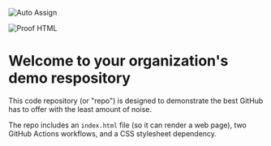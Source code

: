 ![Auto Assign](https://github.com/PFE2024-ISANTE/demo-repository/actions/workflows/auto-assign.yml/badge.svg)

![Proof HTML](https://github.com/PFE2024-ISANTE/demo-repository/actions/workflows/proof-html.yml/badge.svg)

# Welcome to your organization's demo respository
This code repository (or "repo") is designed to demonstrate the best GitHub has to offer with the least amount of noise.

The repo includes an `index.html` file (so it can render a web page), two GitHub Actions workflows, and a CSS stylesheet dependency.

